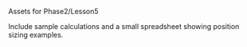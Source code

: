 Assets for Phase2/Lesson5

Include sample calculations and a small spreadsheet showing position sizing examples.

